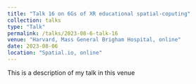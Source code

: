 ```yaml
---
title: "Talk 16 on 6Gs of XR educational spatial-coputing"
collection: talks
type: "Talk"
permalink: /talks/2023-08-6-talk-16
venue: "Harvard, Mass General Brigham Hospital, online"
date: 2023-08-06
location: "Spatial.io, online"
---
```


This is a description of my talk in this venue